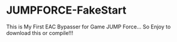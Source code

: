 # JUMPFORCE-FakeStart

This is My First EAC Bypasser for Game JUMP Force... So Enjoy to download this or compile!!!
